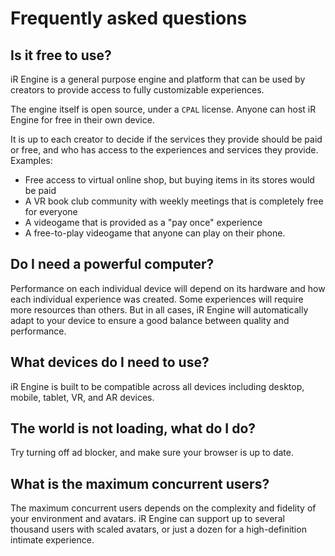 # Frequently asked questions

## Is it free to use?
iR Engine is a general purpose engine and platform that can be used by creators to provide access to fully customizable experiences.

The engine itself is open source, under a `CPAL` license. Anyone can host iR Engine for free in their own device.

It is up to each creator to decide if the services they provide should be paid or free, and who has access to the experiences and services they provide.
Examples:
- Free access to virtual online shop, but buying items in its stores would be paid
- A VR book club community with weekly meetings that is completely free for everyone
- A videogame that is provided as a "pay once" experience
- A free-to-play videogame that anyone can play on their phone.

## Do I need a powerful computer?
Performance on each individual device will depend on its hardware and how each individual experience was created. Some experiences will require more resources than others.
But in all cases, iR Engine will automatically adapt to your device to ensure a good balance between quality and performance.

## What devices do I need to use?
iR Engine is built to be compatible across all devices including desktop, mobile, tablet, VR, and AR devices.


<!-- TODO: Make a `TroubleShooting` section,                -->
<!-- and change this answer so that it sends the user there -->
## The world is not loading, what do I do?
Try turning off ad blocker, and make sure your browser is up to date.

## What is the maximum concurrent users?
The maximum concurrent users depends on the complexity and fidelity of your environment and avatars. iR Engine can support up to several thousand users with scaled avatars, or just a dozen for a high-definition intimate experience.

